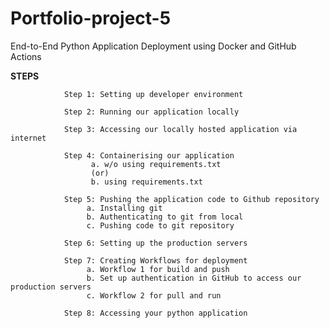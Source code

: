 # Portfolio-project-5
End-to-End Python Application Deployment using Docker and GitHub Actions

**STEPS**

            
                Step 1: Setting up developer environment

                Step 2: Running our application locally
                
                Step 3: Accessing our locally hosted application via internet
                
                Step 4: Containerising our application
                      a. w/o using requirements.txt 
                      (or)
                      b. using requirements.txt
                
                Step 5: Pushing the application code to Github repository
                     a. Installing git
                     b. Authenticating to git from local 
                     c. Pushing code to git repository
                 
                Step 6: Setting up the production servers
                
                Step 7: Creating Workflows for deployment
                     a. Workflow 1 for build and push
                     b. Set up authentication in GitHub to access our production servers
                     c. Workflow 2 for pull and run
                
                Step 8: Accessing your python application
        
          

